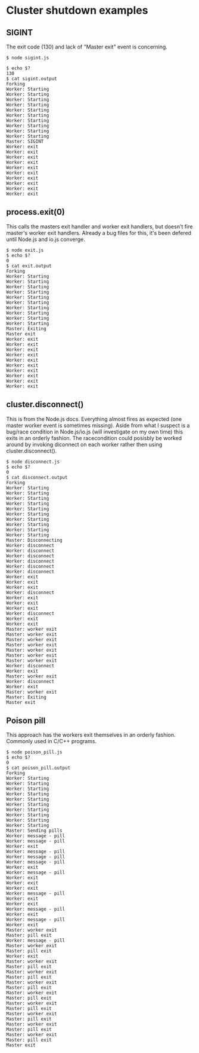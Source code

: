 
# Cluster shutdown examples

## SIGINT

The exit code (130) and lack of "Master exit" event is concerning.

    $ node sigint.js
    
    $ echo $?
    130
    $ cat sigint.output 
    Forking
    Worker: Starting
    Worker: Starting
    Worker: Starting
    Worker: Starting
    Worker: Starting
    Worker: Starting
    Worker: Starting
    Worker: Starting
    Worker: Starting
    Worker: Starting
    Master: SIGINT
    Worker: exit
    Worker: exit
    Worker: exit
    Worker: exit
    Worker: exit
    Worker: exit
    Worker: exit
    Worker: exit
    Worker: exit
    Worker: exit

## process.exit(0)

This calls the masters exit handler and worker exit handlers, but doesn't fire master's worker exit handlers. Already a bug files for this, it's been defered until Node.js and io.js converge.

    $ node exit.js
    $ echo $?
    0
    $ cat exit.output 
    Forking
    Worker: Starting
    Worker: Starting
    Worker: Starting
    Worker: Starting
    Worker: Starting
    Worker: Starting
    Worker: Starting
    Worker: Starting
    Worker: Starting
    Worker: Starting
    Master: Exiting
    Master exit
    Worker: exit
    Worker: exit
    Worker: exit
    Worker: exit
    Worker: exit
    Worker: exit
    Worker: exit
    Worker: exit
    Worker: exit
    Worker: exit

## cluster.disconnect()

This is from the Node.js docs. Everything almost fires as expected (one master worker event is sometimes missing). Aside from what I suspect is a bug/race condition in Node.js/io.js (will investigate on my own time) this exits in an orderly fashion. The racecondition could posisbly be worked around by invoking diconnect on each worker rather then using cluster.disconnect(). 

    $ node disconnect.js
    $ echo $?
    0
    $ cat disconnect.output 
    Forking
    Worker: Starting
    Worker: Starting
    Worker: Starting
    Worker: Starting
    Worker: Starting
    Worker: Starting
    Worker: Starting
    Worker: Starting
    Worker: Starting
    Worker: Starting
    Master: Disconnecting
    Worker: disconnect
    Worker: disconnect
    Worker: disconnect
    Worker: disconnect
    Worker: disconnect
    Worker: disconnect
    Worker: exit
    Worker: exit
    Worker: exit
    Worker: disconnect
    Worker: exit
    Worker: exit
    Worker: exit
    Worker: disconnect
    Worker: exit
    Worker: exit
    Master: worker exit
    Master: worker exit
    Master: worker exit
    Master: worker exit
    Master: worker exit
    Master: worker exit
    Master: worker exit
    Worker: disconnect
    Worker: exit
    Master: worker exit
    Worker: disconnect
    Worker: exit
    Master: worker exit
    Master: Exiting
    Master exit

## Poison pill

This approach has the workers exit themselves in an orderly fashion. Commonly used in C/C++ programs.

    $ node poison_pill.js
    $ echo $?
    0
    $ cat poison_pill.output 
    Forking
    Worker: Starting
    Worker: Starting
    Worker: Starting
    Worker: Starting
    Worker: Starting
    Worker: Starting
    Worker: Starting
    Worker: Starting
    Worker: Starting
    Worker: Starting
    Master: Sending pills
    Worker: message - pill
    Worker: message - pill
    Worker: exit
    Worker: message - pill
    Worker: message - pill
    Worker: message - pill
    Worker: exit
    Worker: message - pill
    Worker: exit
    Worker: exit
    Worker: exit
    Worker: message - pill
    Worker: exit
    Worker: exit
    Worker: message - pill
    Worker: exit
    Worker: message - pill
    Worker: exit
    Master: worker exit
    Master: pill exit
    Worker: message - pill
    Master: worker exit
    Master: pill exit
    Worker: exit
    Master: worker exit
    Master: pill exit
    Master: worker exit
    Master: pill exit
    Master: worker exit
    Master: pill exit
    Master: worker exit
    Master: pill exit
    Master: worker exit
    Master: pill exit
    Master: worker exit
    Master: pill exit
    Master: worker exit
    Master: pill exit
    Master: worker exit
    Master: pill exit
    Master exit
